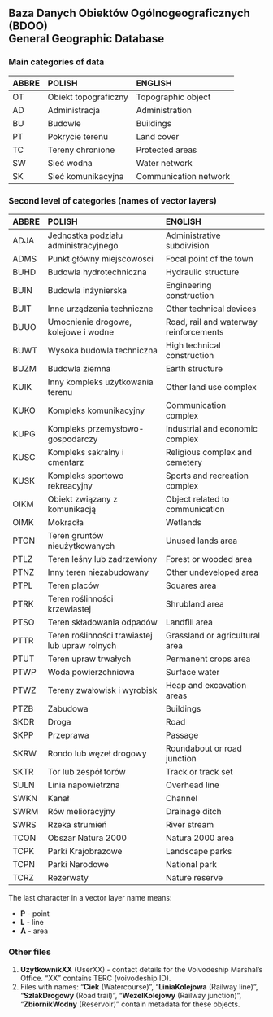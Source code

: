 
## Baza Danych Obiektów Ogólnogeograficznych (BDOO)<br>General Geographic Database

### Main categories of data

| ABBRE | POLISH               | ENGLISH               |
| :---- | :------------------- | :-------------------- |
| OT    | Obiekt topograficzny | Topographic object    |
| AD    | Administracja        | Administration        |
| BU    | Budowle              | Buildings             |
| PT    | Pokrycie terenu      | Land cover            |
| TC    | Tereny chronione     | Protected areas       |
| SW    | Sieć wodna           | Water network         |
| SK    | Sieć komunikacyjna   | Communication network |

### Second level of categories (names of vector layers)

| ABBRE | POLISH                                         | ENGLISH                                |
| :---- | :--------------------------------------------- | :------------------------------------- |
| ADJA  | Jednostka podziału administracyjnego           | Administrative subdivision             |
| ADMS  | Punkt główny miejscowości                      | Focal point of the town                |
| BUHD  | Budowla hydrotechniczna                        | Hydraulic structure                    |
| BUIN  | Budowla inżynierska                            | Engineering construction               |
| BUIT  | Inne urządzenia techniczne                     | Other technical devices                |
| BUUO  | Umocnienie drogowe, kolejowe i wodne           | Road, rail and waterway reinforcements |
| BUWT  | Wysoka budowla techniczna                      | High technical construction            |
| BUZM  | Budowla ziemna                                 | Earth structure                        |
| KUIK  | Inny kompleks użytkowania terenu               | Other land use complex                 |
| KUKO  | Kompleks komunikacyjny                         | Communication complex                  |
| KUPG  | Kompleks przemysłowo-gospodarczy               | Industrial and economic complex        |
| KUSC  | Kompleks sakralny i cmentarz                   | Religious complex and cemetery         |
| KUSK  | Kompleks sportowo rekreacyjny                  | Sports and recreation complex          |
| OIKM  | Obiekt związany z komunikacją                  | Object related to communication        |
| OIMK  | Mokradła                                       | Wetlands                               |
| PTGN  | Teren gruntów nieużytkowanych                  | Unused lands area                      |
| PTLZ  | Teren leśny lub zadrzewiony                    | Forest or wooded area                  |
| PTNZ  | Inny teren niezabudowany                       | Other undeveloped area                 |
| PTPL  | Teren placów                                   | Squares area                           |
| PTRK  | Teren roślinności krzewiastej                  | Shrubland area                         |
| PTSO  | Teren składowania odpadów                      | Landfill area                          |
| PTTR  | Teren roślinności trawiastej lub upraw rolnych | Grassland or agricultural area         |
| PTUT  | Teren upraw trwałych                           | Permanent crops area                   |
| PTWP  | Woda powierzchniowa                            | Surface water                          |
| PTWZ  | Tereny zwałowisk i wyrobisk                    | Heap and excavation areas              |
| PTZB  | Zabudowa                                       | Buildings                              |
| SKDR  | Droga                                          | Road                                   |
| SKPP  | Przeprawa                                      | Passage                                |
| SKRW  | Rondo lub węzeł drogowy                        | Roundabout or road junction            |
| SKTR  | Tor lub zespół torów                           | Track or track set                     |
| SULN  | Linia napowietrzna                             | Overhead line                          |
| SWKN  | Kanał                                          | Channel                                |
| SWRM  | Rów melioracyjny                               | Drainage ditch                         |
| SWRS  | Rzeka strumień                                 | River stream                           |
| TCON  | Obszar Natura 2000                             | Natura 2000 area                       |
| TCPK  | Parki Krajobrazowe                             | Landscape parks                        |
| TCPN  | Parki Narodowe                                 | National park                          |
| TCRZ  | Rezerwaty                                      | Nature reserve                         |

The last character in a vector layer name means:

  - **P** - point
  - **L** - line
  - **A** - area

### Other files

1.  **UzytkownikXX** (UserXX) - contact details for the Voivodeship
    Marshal’s Office. “XX” contains TERC (voivodeship ID).
2.  Files with names: “**Ciek** (Watercourse)”, “**LiniaKolejowa**
    (Railway line)”, “**SzlakDrogowy** (Road trail)”, “**WezelKolejowy**
    (Railway junction)”, “**ZbiornikWodny** (Reservoir)” contain
    metadata for these objects.

